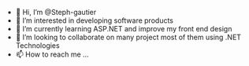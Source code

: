 - 👋 Hi, I’m @Steph-gautier
- 👀 I’m interested in developing software products
- 🌱 I’m currently learning ASP.NET and improve my front end design
- 💞️ I’m looking to collaborate on many project most of them using .NET Technologies
- 📫 How to reach me ...

<!---
Steph-gautier/Steph-gautier is a ✨ special ✨ repository because its `README.md` (this file) appears on your GitHub profile.
You can click the Preview link to take a look at your changes.
--->
